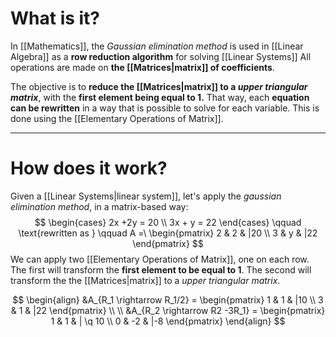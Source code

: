 # What is it?

In [[Mathematics]], the *Gaussian elimination method* is used in [[Linear Algebra]] as a **row reduction algorithm** for solving [[Linear Systems]] All operations are made on **the [[Matrices|matrix]] of coefficients**.

The objective is to **reduce the [[Matrices|matrix]] to a *upper triangular matrix***, with the **first element being equal to $1$.** That way, each **equation can be rewritten** in a way that is possible to solve for each variable. This is done using the [[Elementary Operations of Matrix]].
___
# How does it work?

Given a [[Linear Systems|linear system]], let's apply the *gaussian elimination method*, in a matrix-based way:
$$
\begin{cases}
2x +2y = 20 \\
3x + y = 22
\end{cases} \qquad \text{rewritten as } \qquad
A =\
\begin{pmatrix}
2 & 2 & |20 \\
3 & y & |22
\end{pmatrix}
$$
We can apply two [[Elementary Operations of Matrix]], one on each row. The first will transform the **first element to be equal to $1$**. The second will transform the the [[Matrices|matrix]] to a *upper triangular matrix*.

$$
\begin{align}
&A_{R_1 \rightarrow R_1/2} =
\begin{pmatrix}
1 & 1 & |10 \\
3 & 1 & |22
\end{pmatrix} \\
\\
&A_{R_2 \rightarrow R2 -3R_1} = 
\begin{pmatrix}
1 & 1 & | \q 10 \\
0 & -2 & |-8
\end{pmatrix}
\end{align}
$$
